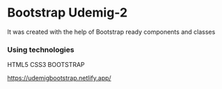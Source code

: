 <h1>Bootstrap Udemig-2</h1>
<P>It was created with the help of Bootstrap ready components and classes</P>
<h3>Using technologies</h3>
<p>HTML5 CSS3 BOOTSTRAP</p>

https://udemigbootstrap.netlify.app/

<img src="./ekran1.gif" alt="">
<img src="./ekran2.gif" alt="">

